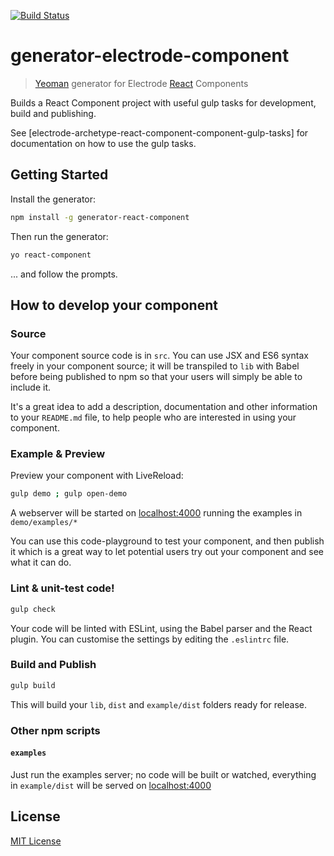 [![Build Status](https://travis-ci.com/electrode-io/generator-electrode-component.svg?token=9dyHRhqfyW5wqcpfkeLr&branch=master)](https://travis-ci.com/electrode-io/generator-electrode-component)

# generator-electrode-component

> [Yeoman](http://yeoman.io) generator for Electrode [React](http://facebook.github.io/react/) Components

Builds a React Component project with useful gulp tasks for development, build and publishing.

See [electrode-archetype-react-component-component-gulp-tasks] for documentation on how to use the gulp tasks.


## Getting Started

Install the generator:

```bash
npm install -g generator-react-component
```

Then run the generator:

```bash
yo react-component
```

... and follow the prompts.


## How to develop your component

### Source

Your component source code is in `src`. You can use JSX and ES6 syntax freely in your component source; it will be transpiled to `lib` with Babel before being published to npm so that your users will simply be able to include it.

It's a great idea to add a description, documentation and other information to your `README.md` file, to help people who are interested in using your component.

### Example & Preview

Preview your component with LiveReload:

```bash
gulp demo ; gulp open-demo
```

A webserver will be started on [localhost:4000](http://127.0.0.1:4000) running the examples in `demo/examples/*`

You can use this code-playground to test your component, and then publish it which is a great way to let potential users try out your component and see what it can do.

### Lint & unit-test code!

```bash
gulp check
```

Your code will be linted with ESLint, using the Babel parser and the React plugin. You can customise the settings by editing the `.eslintrc` file.

### Build and Publish

```bash
gulp build
```

This will build your `lib`, `dist` and `example/dist` folders ready for release.

### Other npm scripts

#### `examples`

Just run the examples server; no code will be built or watched, everything in `example/dist` will be served on [localhost:4000](http://localhost:4000)

## License

[MIT License](http://en.wikipedia.org/wiki/MIT_License)
